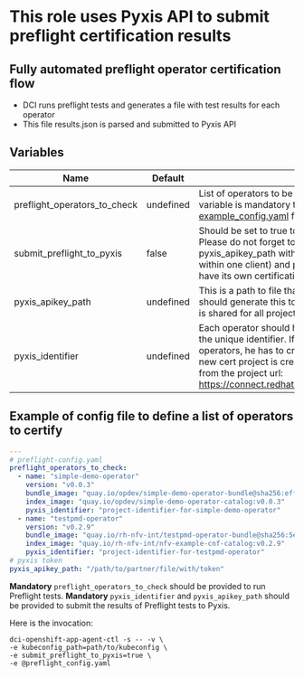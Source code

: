 # This role uses Pyxis API to submit preflight certification results

## Fully automated preflight operator certification flow

- DCI runs preflight tests and generates a file with test results for each operator
- This file results.json is parsed and submitted to Pyxis API

## Variables

Name                               | Default                                              | Description
---------------------------------- | ---------------------------------------------------- | -------------------------------------------------------------
preflight\_operators\_to\_check    | undefined                                            | List of operators to be checked with Preflight Cert Suite. This variable is mandatory to run Preflight cert suite. Please check [example_config.yaml](README.md#example-of-config-file-to-define-a-list-of-operators-to-certify) for the example.
submit\_preflight\_to\_pyxis       | false                                                | Should be set to true to submit Preflight results to Pyxis. Please do not forget to provide Pyxis credentials: pyxis\_apikey\_path with Pyxis token (shared for all projects within one client) and pyxis\_identifier (each operator should have its own certification project with the unique identifier).
pyxis\_apikey\_path                | undefined                                            | This is a path to file that contains partner's token. Parner should generate this token in connect.redhat.com. The token is shared for all projects within one partner.
pyxis\_identifier                  | undefined                                            | Each operator should have its own certification project with the unique identifier. If the partner has to certify two operators, he has to create two certification projects. Once a new cert project is created, the identifier could be extracted from the project url: https://connect.redhat.com/projects/pyxis_identifier/overview


## Example of config file to define a list of operators to certify

```yaml
---
# preflight-config.yaml
preflight_operators_to_check:
  - name: "simple-demo-operator"
    version: "v0.0.3"
    bundle_image: "quay.io/opdev/simple-demo-operator-bundle@sha256:eff7f86a54ef2a340dbf739ef955ab50397bef70f26147ed999e989cfc116b79"
    index_image: "quay.io/opdev/simple-demo-operator-catalog:v0.0.3"
    pyxis_identifier: "project-identifier-for-simple-demo-operator"
  - name: "testpmd-operator"
    version: "v0.2.9"
    bundle_image: "quay.io/rh-nfv-int/testpmd-operator-bundle@sha256:5e28f883faacefa847104ebba1a1a22ee897b7576f0af6b8253c68b5c8f42815"
    index_image: "quay.io/rh-nfv-int/nfv-example-cnf-catalog:v0.2.9"
    pyxis_identifier: "project-identifier-for-testpmd-operator"
# pyxis token
pyxis_apikey_path: "/path/to/partner/file/with/token"
```

**Mandatory** `preflight_operators_to_check` should be provided to run Preflight tests.
**Mandatory** `pyxis_identifier` and `pyxis_apikey_path` should be provided to submit the results of Preflight tests to Pyxis.

Here is the invocation:

```console
dci-openshift-app-agent-ctl -s -- -v \
-e kubeconfig_path=path/to/kubeconfig \
-e submit_preflight_to_pyxis=true \
-e @preflight_config.yaml
```